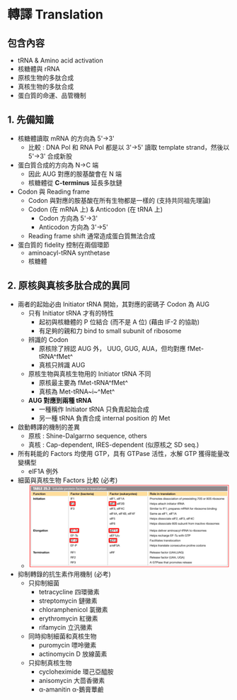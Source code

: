 # 轉譯 Translation

## 包含內容

- tRNA & Amino acid activation
- 核糖體與 rRNA
- 原核生物的多肽合成
- 真核生物的多肽合成
- 蛋白質的命運、品管機制



## 1. 先備知識

- 核糖體讀取 mRNA 的方向為 5'→3'
  - 比較 : DNA Pol 和 RNA Pol 都是以 3'→5' 讀取 template strand，然後以 5'→3' 合成新股
- 蛋白質合成的方向為 N→C 端
  - 因此 AUG 對應的胺基酸會在 N 端
  - 核糖體從 **C-terminus** 延長多肽鏈
- Codon 與 Reading frame
  - Codon 與對應的胺基酸在所有生物都是一樣的 (支持共同祖先理論)
  - Codon (在 mRNA 上) & Anticodon (在 tRNA 上)
    - Codon 方向為 5'→3'
    - Anticodon 方向為 3'→5'
  - Reading frame shift 通常造成蛋白質無法合成
- 蛋白質的 fidelity 控制在兩個環節
  - aminoacyl-tRNA synthetase
  - 核糖體



## 2. 原核與真核多肽合成的異同

- 兩者的起始必由 Initiator tRNA 開始，其對應的密碼子 Codon 為 AUG
  - 只有 Initiator tRNA 才有的特性
    - 起初與核糖體的 P 位結合 (而不是 A 位) (藉由 IF-2 的協助)
    - 有足夠的親和力 bind to small subunit of ribosome
  - 辨識的 Codon
    - 原核除了辨認 AUG 外， UUG, GUG, AUA，但均對應 fMet-tRNA^fMet^
    - 真核只辨識 AUG
  - 原核生物與真核生物用的 Initiator tRNA 不同
    - 原核最主要為 fMet-tRNA^fMet^
    - 真核為 Met-tRNA~i~^Met^
  - **AUG 對應到兩種 tRNA**
    - 一種稱作 Initiator tRNA 只負責起始合成
    - 另一種 tRNA 負責合成 internal position 的 Met
- 啟動轉譯的機制的差異
  - 原核 : Shine-Dalgarrno sequence, others
  - 真核 : Cap-dependent, IRES-dependent (似原核之 SD seq.)
- 所有耗能的 Factors 均使用 GTP，具有 GTPase 活性，水解 GTP 獲得能量改變構型
  - eIF1A 例外
- 細菌與真核生物 Factors 比較 (必考)
  - ![image-20210612203844292](images/image-20210612203844292.png)
- 抑制轉錄的抗生素作用機制 (必考)
  - 只抑制細菌
    - tetracycline 四環黴素
    - streptomycin 鏈黴素
    - chloramphenicol 氯黴素
    - erythromycin 紅黴素
    - rifamycin 立汎黴素
  - 同時抑制細菌和真核生物
    - puromycin 嘌呤黴素
    - actinomycin D 放線菌素
  - 只抑制真核生物
    - cycloheximide 環己亞醯胺
    - anisomycin 大茴香黴素
    - α-amanitin α-鵝膏蕈鹼
